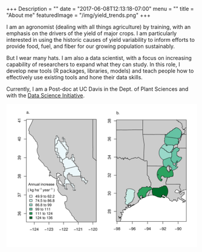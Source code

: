 +++
Description = ""
date = "2017-06-08T12:13:18-07:00"
menu = ""
title = "About me"
featuredImage = "/img/yield_trends.png"
+++


I am an agronomist (dealing with all things agriculture) by training,
with an emphasis on the drivers of the yield of major crops. I am
particularly interested in using the historic causes of yield
variability to inform efforts to provide food, fuel, and fiber for our
growing population sustainably. 

But I wear many hats. I am also a data scientist, with a focus on
increasing capability of researchers to expand what they can study. In
this role, I develop new tools (R packages, libraries, models) and
teach people how to effectively use existing tools and hone their data skills.

Currently, I am a Post-doc at UC Davis in the Dept. of Plant
Sciences and with the [Data Science Initiative](http://dsi.ucdavis.edu).

![Yield map](/img/yield_trends.png)

